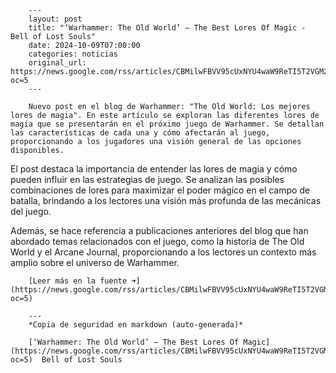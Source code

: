         ---
        layout: post
        title: "‘Warhammer: The Old World’ – The Best Lores Of Magic - Bell of Lost Souls"
        date: 2024-10-09T07:00:00
        categories: noticias
        original_url: https://news.google.com/rss/articles/CBMilwFBVV95cUxNYU4waW9ReTI5T2VGM2hSdTBaam5BVmFSY0ViajVWc29Mc3IycWhSVWlGY1o2WFlhYVFjdXZqWE8wUTBUcnJrUmtOYVRsZldXYWFyT2ZIeWk5TlhaUHk2TFNuMURhdjFmRmNQOVFsOHIyZFVrRENTejBjenlpb2lmakNpUExMNTg4VGxhYTFpeHpiMVE3clRR?oc=5
        ---

        Nuevo post en el blog de Warhammer: "The Old World: Los mejores lores de magia". En este artículo se exploran las diferentes lores de magia que se presentarán en el próximo juego de Warhammer. Se detallan las características de cada una y cómo afectarán al juego, proporcionando a los jugadores una visión general de las opciones disponibles.

El post destaca la importancia de entender las lores de magia y cómo pueden influir en las estrategias de juego. Se analizan las posibles combinaciones de lores para maximizar el poder mágico en el campo de batalla, brindando a los lectores una visión más profunda de las mecánicas del juego.

Además, se hace referencia a publicaciones anteriores del blog que han abordado temas relacionados con el juego, como la historia de The Old World y el Arcane Journal, proporcionando a los lectores un contexto más amplio sobre el universo de Warhammer.

        [Leer más en la fuente ➜](https://news.google.com/rss/articles/CBMilwFBVV95cUxNYU4waW9ReTI5T2VGM2hSdTBaam5BVmFSY0ViajVWc29Mc3IycWhSVWlGY1o2WFlhYVFjdXZqWE8wUTBUcnJrUmtOYVRsZldXYWFyT2ZIeWk5TlhaUHk2TFNuMURhdjFmRmNQOVFsOHIyZFVrRENTejBjenlpb2lmakNpUExMNTg4VGxhYTFpeHpiMVE3clRR?oc=5)

        ---
        *Copia de seguridad en markdown (auto-generada)*

        [‘Warhammer: The Old World’ – The Best Lores Of Magic](https://news.google.com/rss/articles/CBMilwFBVV95cUxNYU4waW9ReTI5T2VGM2hSdTBaam5BVmFSY0ViajVWc29Mc3IycWhSVWlGY1o2WFlhYVFjdXZqWE8wUTBUcnJrUmtOYVRsZldXYWFyT2ZIeWk5TlhaUHk2TFNuMURhdjFmRmNQOVFsOHIyZFVrRENTejBjenlpb2lmakNpUExMNTg4VGxhYTFpeHpiMVE3clRR?oc=5)  Bell of Lost Souls
